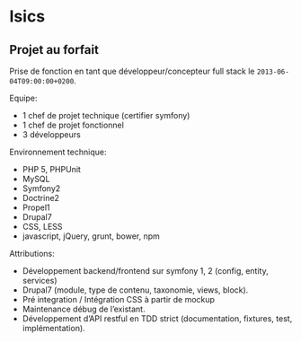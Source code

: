 # Isics

## Projet au forfait
 
Prise de fonction en tant que développeur/concepteur full stack le `2013-06-04T09:00:00+0200`.

Equipe: 

 - 1 chef de projet technique (certifier symfony)
 - 1 chef de projet fonctionnel
 - 3 développeurs

Environnement technique:

 - PHP 5, PHPUnit
 - MySQL
 - Symfony2
 - Doctrine2
 - Propel1
 - Drupal7
 - CSS, LESS
 - javascript, jQuery, grunt, bower, npm

Attributions:

 - Développement backend/frontend sur symfony 1, 2 (config, entity, services)
 - Drupal7 (module, type de contenu, taxonomie, views, block).
 - Pré integration / Intégration CSS à partir de mockup
 - Maintenance débug de l’existant.
 - Développement d’API restful en TDD strict (documentation, fixtures, test,
implémentation).
